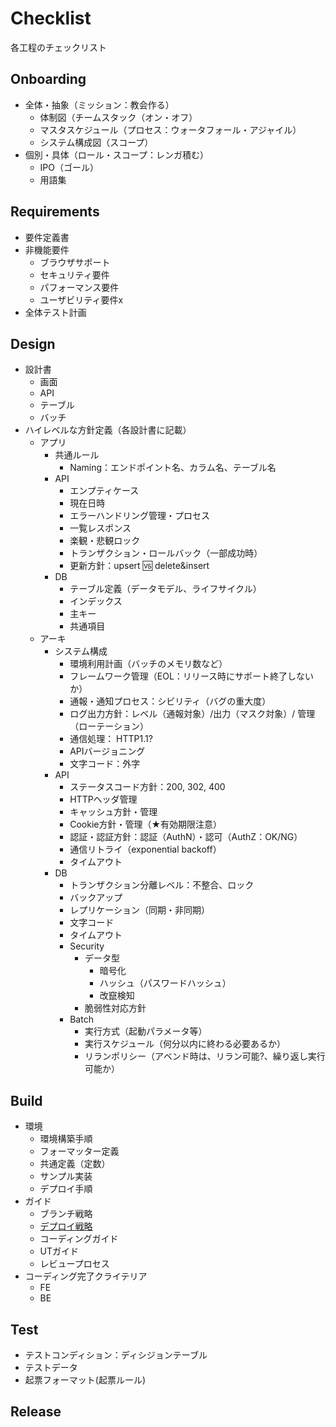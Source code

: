 # Checklist
各工程のチェックリスト
## Onboarding
  - 全体・抽象（ミッション：教会作る）
    - 体制図（チームスタック（オン・オフ）
    - マスタスケジュール（プロセス：ウォータフォール・アジャイル）
    - システム構成図（スコープ）
  - 個別・具体（ロール・スコープ：レンガ積む）
    - IPO（ゴール）
    - 用語集

## Requirements
- 要件定義書
- 非機能要件
  - ブラウザサポート
  - セキュリティ要件
  - パフォーマンス要件
  - ユーザビリティ要件x
- 全体テスト計画

## Design
- 設計書
  - 画面
  - API
  - テーブル
  - バッチ
- ハイレベルな方針定義（各設計書に記載）
  - アプリ
    - 共通ルール
      - Naming：エンドポイント名、カラム名、テーブル名
    - API
      - エンプティケース
      - 現在日時
      - エラーハンドリング管理・プロセス
      - 一覧レスポンス
      - 楽観・悲観ロック
      - トランザクション・ロールバック（一部成功時）
      - 更新方針：upsert :vs: delete&insert 
    - DB
      - テーブル定義（データモデル、ライフサイクル）
      - インデックス
      - 主キー
      - 共通項目
  - アーキ
    - システム構成
      - 環境利用計画（バッチのメモリ数など）
      - フレームワーク管理（EOL：リリース時にサポート終了しないか）
      - 通報・通知プロセス：シビリティ（バグの重大度）
      - ログ出力方針：レベル（通報対象）/出力（マスク対象）/ 管理（ローテーション）
      - 通信処理： HTTP1.1?
      - APIバージョニング
      - 文字コード：外字
    - API
      - ステータスコード方針：200, 302, 400
      - HTTPヘッダ管理
      - キャッシュ方針・管理
      - Cookie方針・管理（★有効期限注意）
      - 認証・認証方針：認証（AuthN）・認可（AuthZ：OK/NG）
      - 通信リトライ（exponential backoff）
      - タイムアウト
    - DB
      - トランザクション分離レベル：不整合、ロック
      - バックアップ
      - レプリケーション（同期・非同期）
      - 文字コード
      - タイムアウト
      - Security
        - データ型
          - 暗号化
          - ハッシュ（パスワードハッシュ）
          - 改竄検知
        - 脆弱性対応方針
      - Batch
        - 実行方式（起動パラメータ等）
        - 実行スケジュール（何分以内に終わる必要あるか）
        - リランポリシー（アベンド時は、リラン可能?、繰り返し実行可能か）

## Build
- 環境
  - 環境構築手順
  - フォーマッター定義
  - 共通定義（定数）
  - サンプル実装
  - デプロイ手順
- ガイド
  - ブランチ戦略
  - [デプロイ戦略](https://cloud.google.com/architecture/application-deployment-and-testing-strategies?hl=ja#canary_test_pattern) 
  - コーディングガイド
  - UTガイド
  - レビュープロセス
- コーディング完了クライテリア
  - FE
  - BE

## Test
- テストコンディション：ディシジョンテーブル
- テストデータ
- 起票フォーマット(起票ルール)

## Release

